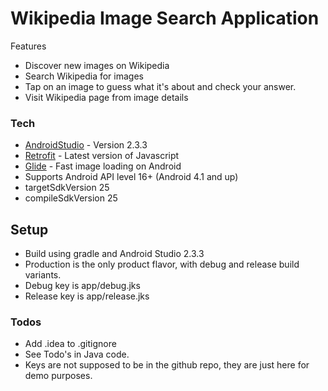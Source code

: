 # Wikipedia Image Search Application

Features

- Discover new images on Wikipedia
- Search Wikipedia for images
- Tap on an image to guess what it's about and check your answer.
- Visit Wikipedia page from image details

### Tech
* [AndroidStudio] - Version 2.3.3
* [Retrofit] - Latest version of Javascript
* [Glide] - Fast image loading on Android
* Supports Android API level 16+ (Android 4.1 and up)
* targetSdkVersion 25
* compileSdkVersion 25

## Setup
* Build using gradle and Android Studio 2.3.3
* Production is the only product flavor, with debug and release build variants.
* Debug key is app/debug.jks
* Release key is app/release.jks

### Todos
- Add .idea to .gitignore
- See Todo's in Java code.
- Keys are not supposed to be in the github repo, they are just here for demo purposes.

[AndroidStudio]: <http://developers.android.com>
[Glide]: <https://github.com/bumptech/glide>
[Retrofit]: <https://http://square.github.io/retrofit/>
